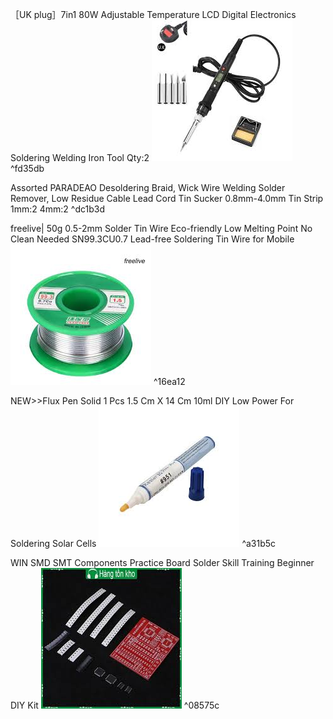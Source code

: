 ［UK plug］7in1 80W Adjustable Temperature LCD Digital Electronics Soldering Welding Iron Tool
Qty:2
![](Pasted%20image%2020241020023102.webp) ^fd35db

Assorted PARADEAO Desoldering Braid, Wick Wire Welding Solder Remover, Low Residue Cable Lead Cord Tin Sucker 0.8mm-4.0mm Tin Strip
1mm:2
4mm:2 ^dc1b3d

freelive| 50g 0.5-2mm Solder Tin Wire Eco-friendly Low Melting Point No Clean Needed SN99.3CU0.7 Lead-free Soldering Tin Wire for Mobile
![](Pasted%20image%2020241020023139.webp) ^16ea12

NEW>>Flux Pen Solid 1 Pcs 1.5 Cm X 14 Cm 10ml DIY Low Power For Soldering Solar Cells
![](Pasted%20image%2020241020023202.webp) ^a31b5c

WIN SMD SMT Components Practice Board Solder Skill Training Beginner DIY Kit
![](Pasted%20image%2020241020023219.webp) ^08575c